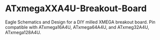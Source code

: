 # ATxmegaXXA4U-Breakout-Board
Eagle Schematics and Design for a DIY milled XMEGA breakout board.  Pin compatible with ATxmega16A4U, ATxmega64A4U, and ATxmeg32A4U, ATxmega128A4U.
